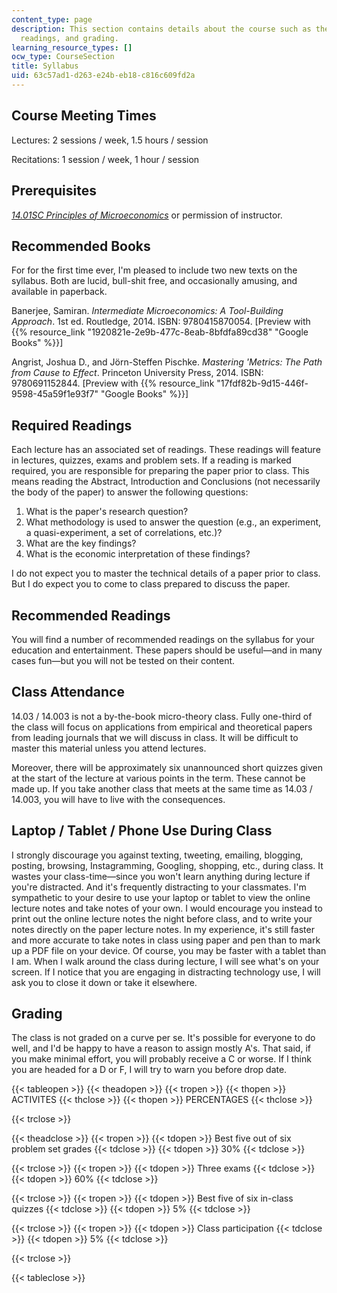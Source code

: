 ```yaml
---
content_type: page
description: This section contains details about the course such as the meeting times,
  readings, and grading.
learning_resource_types: []
ocw_type: CourseSection
title: Syllabus
uid: 63c57ad1-d263-e24b-eb18-c816c609fd2a
---
```


Course Meeting Times
--------------------

Lectures: 2 sessions / week, 1.5 hours / session

Recitations: 1 session / week, 1 hour / session

Prerequisites
-------------

[_14.01SC Principles of Microeconomics_](/courses/14-01sc-principles-of-microeconomics-fall-2011) or permission of instructor.

Recommended Books
-----------------

For for the first time ever, I'm pleased to include two new texts on the syllabus. Both are lucid, bull-shit free, and occasionally amusing, and available in paperback.

Banerjee, Samiran. _Intermediate Microeconomics: A Tool-Building Approach_. 1st ed. Routledge, 2014. ISBN: 9780415870054. \[Preview with {{% resource_link "1920821e-2e9b-477c-8eab-8bfdfa89cd38" "Google Books" %}}\]

Angrist, Joshua D., and Jörn-Steffen Pischke. _Mastering 'Metrics: The Path from Cause to Effect_. Princeton University Press, 2014. ISBN: 9780691152844. \[Preview with {{% resource_link "17fdf82b-9d15-446f-9598-45a59f1e93f7" "Google Books" %}}\]

Required Readings
-----------------

Each lecture has an associated set of readings. These readings will feature in lectures, quizzes, exams and problem sets. If a reading is marked required, you are responsible for preparing the paper prior to class. This means reading the Abstract, Introduction and Conclusions (not necessarily the body of the paper) to answer the following questions:

1.  What is the paper's research question?
2.  What methodology is used to answer the question (e.g., an experiment, a quasi-experiment, a set of correlations, etc.)?
3.  What are the key findings?
4.  What is the economic interpretation of these findings?

I do not expect you to master the technical details of a paper prior to class. But I do expect you to come to class prepared to discuss the paper.

Recommended Readings
--------------------

You will find a number of recommended readings on the syllabus for your education and entertainment. These papers should be useful—and in many cases fun—but you will not be tested on their content.

Class Attendance
----------------

14.03 / 14.003 is not a by-the-book micro-theory class. Fully one-third of the class will focus on applications from empirical and theoretical papers from leading journals that we will discuss in class. It will be difficult to master this material unless you attend lectures.

Moreover, there will be approximately six unannounced short quizzes given at the start of the lecture at various points in the term. These cannot be made up. If you take another class that meets at the same time as 14.03 / 14.003, you will have to live with the consequences.

Laptop / Tablet / Phone Use During Class
----------------------------------------

I strongly discourage you against texting, tweeting, emailing, blogging, posting, browsing, Instagramming, Googling, shopping, etc., during class. It wastes your class-time—since you won't learn anything during lecture if you're distracted. And it's frequently distracting to your classmates. I'm sympathetic to your desire to use your laptop or tablet to view the online lecture notes and take notes of your own. I would encourage you instead to print out the online lecture notes the night before class, and to write your notes directly on the paper lecture notes. In my experience, it's still faster and more accurate to take notes in class using paper and pen than to mark up a PDF file on your device. Of course, you may be faster with a tablet than I am. When I walk around the class during lecture, I will see what's on your screen. If I notice that you are engaging in distracting technology use, I will ask you to close it down or take it elsewhere.

Grading
-------

The class is not graded on a curve per se. It's possible for everyone to do well, and I'd be happy to have a reason to assign mostly A's. That said, if you make minimal effort, you will probably receive a C or worse. If I think you are headed for a D or F, I will try to warn you before drop date.

{{< tableopen >}}
{{< theadopen >}}
{{< tropen >}}
{{< thopen >}}
ACTIVITES
{{< thclose >}}
{{< thopen >}}
PERCENTAGES
{{< thclose >}}

{{< trclose >}}

{{< theadclose >}}
{{< tropen >}}
{{< tdopen >}}
Best five out of six problem set grades
{{< tdclose >}}
{{< tdopen >}}
30%
{{< tdclose >}}

{{< trclose >}}
{{< tropen >}}
{{< tdopen >}}
Three exams
{{< tdclose >}}
{{< tdopen >}}
60%
{{< tdclose >}}

{{< trclose >}}
{{< tropen >}}
{{< tdopen >}}
Best five of six in-class quizzes
{{< tdclose >}}
{{< tdopen >}}
5%
{{< tdclose >}}

{{< trclose >}}
{{< tropen >}}
{{< tdopen >}}
Class participation
{{< tdclose >}}
{{< tdopen >}}
5%
{{< tdclose >}}

{{< trclose >}}

{{< tableclose >}}